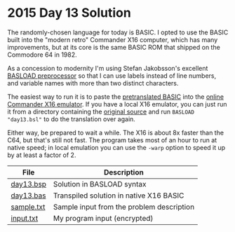 # 2015 Day 13 Solution
The randomly-chosen language for today is BASIC. I opted to use the BASIC built
into the "modern retro" Commander X16 computer, which has many improvements, but
at its core is the same BASIC ROM that shipped on the Commodore 64 in 1982.

As a concession to modernity I'm using Stefan Jakobsson's excellent [BASLOAD
preprocessor](https://github.com/stefan-b-jakobsson/basload-rom) so that I can
use labels instead of line numbers, and variable names with more than two
distinct characters. 

The easiest way to run it is to paste the [pretranslated BASIC](day13.bas) into
the [online Commander X16
emulator](https://www.commanderx16.com/webemu/x16emu.html). If you have a local X16 emulator, you can just run it from a directory containing the [original source](day13.bsl) and run `BASLOAD "day13.bsl"` to do the translation over again. 

Either way, be prepared to wait a while. The X16 is about 8x faster than the
C64, but that's still not fast. The program takes most of an hour to run
at native speed; in local emulation you can use the `-warp` option to speed
it up by at least a factor of 2.

|File|Description
|---|--------|
|[day13.bsp](day13.bsl)     | Solution in BASLOAD syntax                |
|[day13.bas](day13.bas)     | Transpiled solution in native X16 BASIC   |
|[sample.txt](sample.txt)   | Sample input from the problem description |
|[input.txt](input.txt)     | My program input (encrypted)              |
